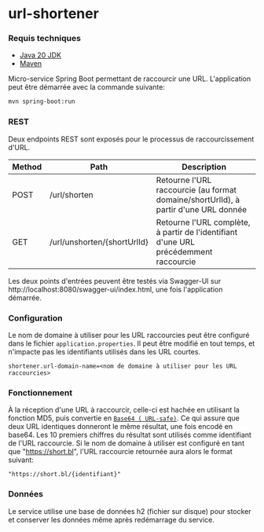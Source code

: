 # url-shortener

### Requis techniques

* [Java 20 JDK](https://jdk.java.net/20/)
* [Maven](https://maven.apache.org/download.cgi)

Micro-service Spring Boot permettant de raccourcir une URL. L'application peut être démarrée avec la commande suivante:

```sh
mvn spring-boot:run
```

### REST

Deux endpoints REST sont exposés pour le processus de raccourcissement d'URL.

| Method | Path                        | Description                                                                          |
|--------|-----------------------------|--------------------------------------------------------------------------------------|
| POST   | /url/shorten                | Retourne l'URL raccourcie (au format domaine/shortUrlId), à partir d'une URL donnée  |
| GET    | /url/unshorten/{shortUrlId} | Retourne l'URL complète, à partir de l'identifiant d'une URL précédemment raccourcie |

Les deux points d'entrées peuvent être testés via Swagger-UI sur http://localhost:8080/swagger-ui/index.html, une fois
l'application démarrée.

### Configuration

Le nom de domaine à utiliser pour les URL raccourcies peut être configuré dans le fichier `application.properties`. Il
peut être modifié en tout temps, et n'impacte pas les identifiants utilisés dans les URL courtes.

```properties
shortener.url-domain-name=<nom de domaine à utiliser pour les URL raccourcies>
```

### Fonctionnement

À la réception d'une URL à raccourcir, celle-ci est hachée en utilisant la fonction MD5, puis convertie en [`Base64 (
URL-safe)`](https://datatracker.ietf.org/doc/html/rfc4648).
Ce qui assure que deux URL identiques donneront le même résultat, une fois encodé en base64.
Les 10 premiers chiffres du résultat sont utilisés comme identifiant de l'URL raccourcie.
Si le nom de domaine à utiliser est configuré en tant que "https://short.bl", l'URL raccourcie retournée aura alors le
format suivant:

```text
"https://short.bl/{identifiant}"
```

### Données

Le service utilise une base de données h2 (fichier sur disque) pour stocker et conserver les données même après
redémarrage du service.
